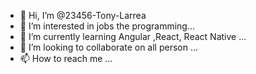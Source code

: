 - 👋 Hi, I’m @23456-Tony-Larrea
- 👀 I’m interested in jobs the programming...
- 🌱 I’m currently learning Angular ,React, React Native ...
- 💞️ I’m looking to collaborate on all person ...
- 📫 How to reach me ...

<!---
23456-Tony-Larrea/23456-Tony-Larrea is a ✨ special ✨ repository because its `README.md` (this file) appears on your GitHub profile.
You can click the Preview link to take a look at your changes.
--->
